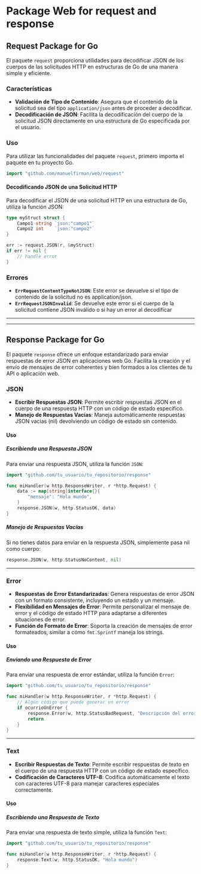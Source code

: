 # Package Web for request and response

## Request Package for Go

El paquete `request` proporciona utilidades para decodificar JSON de los cuerpos de las solicitudes HTTP en estructuras de Go de una manera simple y eficiente.

### Características

- **Validación de Tipo de Contenido**: Asegura que el contenido de la solicitud sea del tipo `application/json` antes de proceder a decodificar.
- **Decodificación de JSON**: Facilita la decodificación del cuerpo de la solicitud JSON directamente en una estructura de Go especificada por el usuario.

### Uso

Para utilizar las funcionalidades del paquete `request`, primero importa el paquete en tu proyecto Go.

```go
import "github.com/manuelfirman/web/request"
```

#### Decodificando JSON de una Solicitud HTTP
Para decodificar el JSON de una solicitud HTTP en una estructura de Go, utiliza la función JSON:

```go
type myStruct struct {
    Campo1 string `json:"campo1"`
    Campo2 int    `json:"campo2"`
}

err := request.JSON(r, &myStruct)
if err != nil {
    // handle error
}
```

### Errores
* **`ErrRequestContentTypeNotJSON`**: Este error se devuelve si el tipo de contenido de la solicitud no es application/json.
* **`ErrRequestJSONInvalid`**: Se devuelve este error si el cuerpo de la solicitud contiene JSON inválido o si hay un error al decodificar

---
---

## Response Package for Go

El paquete `response` ofrece un enfoque estandarizado para enviar respuestas de error JSON en aplicaciones web Go. Facilita la creación y el envío de mensajes de error coherentes y bien formados a los clientes de tu API o aplicación web.

### JSON

- **Escribir Respuestas JSON**: Permite escribir respuestas JSON en el cuerpo de una respuesta HTTP con un código de estado específico.
- **Manejo de Respuestas Vacías**: Maneja automáticamente respuestas JSON vacías (nil) devolviendo un código de estado sin contenido.

#### Uso

##### Escribiendo una Respuesta JSON

Para enviar una respuesta JSON, utiliza la función `JSON`:

```go
import "github.com/tu_usuario/tu_repositorio/response"

func miHandler(w http.ResponseWriter, r *http.Request) {
    data := map[string]interface{}{
        "mensaje": "Hola mundo",
    }
    response.JSON(w, http.StatusOK, data)
}
```

##### Manejo de Respuestas Vacías
Si no tienes datos para enviar en la respuesta JSON, simplemente pasa nil como cuerpo:
```go
response.JSON(w, http.StatusNoContent, nil)
```

---

### Error

- **Respuestas de Error Estandarizadas**: Genera respuestas de error JSON con un formato consistente, incluyendo un estado y un mensaje.
- **Flexibilidad en Mensajes de Error**: Permite personalizar el mensaje de error y el código de estado HTTP para adaptarse a diferentes situaciones de error.
- **Función de Formato de Error**: Soporta la creación de mensajes de error formateados, similar a cómo `fmt.Sprintf` maneja los strings.

#### Uso

##### Enviando una Respuesta de Error

Para enviar una respuesta de error estándar, utiliza la función `Error`:

```go
import "github.com/tu_usuario/tu_repositorio/response"

func miHandler(w http.ResponseWriter, r *http.Request) {
    // Algún código que puede generar un error
    if ocurrioUnError {
        response.Error(w, http.StatusBadRequest, "Descripción del error")
        return
    }
}
```

---

### Text

- **Escribir Respuestas de Texto**: Permite escribir respuestas de texto en el cuerpo de una respuesta HTTP con un código de estado específico.
- **Codificación de Caracteres UTF-8**: Codifica automáticamente el texto con caracteres UTF-8 para manejar caracteres especiales correctamente.

#### Uso

##### Escribiendo una Respuesta de Texto

Para enviar una respuesta de texto simple, utiliza la función `Text`:

```go
import "github.com/tu_usuario/tu_repositorio/response"

func miHandler(w http.ResponseWriter, r *http.Request) {
    response.Text(w, http.StatusOK, "Hola mundo")
}
```